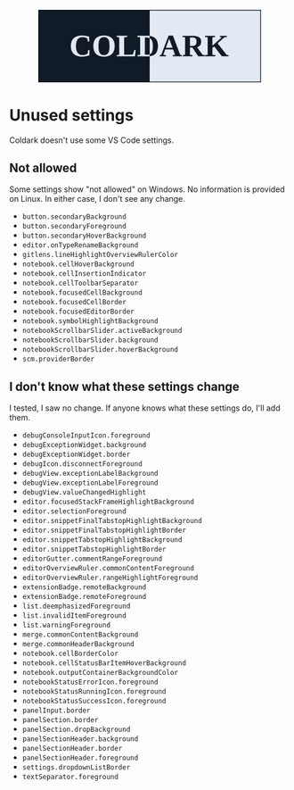 <p align="center">
    <img src="assets/coldark-banner.png" alt="Coldark Banner" width="400" />
</p>

# Unused settings

Coldark doesn't use some VS Code settings.

## Not allowed

Some settings show "not allowed" on Windows. No information is provided on Linux. In either case, I don't see any change.

- `button.secondaryBackground`
- `button.secondaryForeground`
- `button.secondaryHoverBackground`
- `editor.onTypeRenameBackground`
- `gitlens.lineHighlightOverviewRulerColor`
- `notebook.cellHoverBackground`
- `notebook.cellInsertionIndicator`
- `notebook.cellToolbarSeparator`
- `notebook.focusedCellBackground`
- `notebook.focusedCellBorder`
- `notebook.focusedEditorBorder`
- `notebook.symbolHighlightBackground`
- `notebookScrollbarSlider.activeBackground`
- `notebookScrollbarSlider.background`
- `notebookScrollbarSlider.hoverBackground`
- `scm.providerBorder`

## I don't know what these settings change

I tested, I saw no change. If anyone knows what these settings do, I'll add them.

- `debugConsoleInputIcon.foreground`
- `debugExceptionWidget.background`
- `debugExceptionWidget.border`
- `debugIcon.disconnectForeground`
- `debugView.exceptionLabelBackground`
- `debugView.exceptionLabelForeground`
- `debugView.valueChangedHighlight`
- `editor.focusedStackFrameHighlightBackground`
- `editor.selectionForeground`
- `editor.snippetFinalTabstopHighlightBackground`
- `editor.snippetFinalTabstopHighlightBorder`
- `editor.snippetTabstopHighlightBackground`
- `editor.snippetTabstopHighlightBorder`
- `editorGutter.commentRangeForeground`
- `editorOverviewRuler.commonContentForeground`
- `editorOverviewRuler.rangeHighlightForeground`
- `extensionBadge.remoteBackground`
- `extensionBadge.remoteForeground`
- `list.deemphasizedForeground`
- `list.invalidItemForeground`
- `list.warningForeground`
- `merge.commonContentBackground`
- `merge.commonHeaderBackground`
- `notebook.cellBorderColor`
- `notebook.cellStatusBarItemHoverBackground`
- `notebook.outputContainerBackgroundColor`
- `notebookStatusErrorIcon.foreground`
- `notebookStatusRunningIcon.foreground`
- `notebookStatusSuccessIcon.foreground`
- `panelInput.border`
- `panelSection.border`
- `panelSection.dropBackground`
- `panelSectionHeader.background`
- `panelSectionHeader.border`
- `panelSectionHeader.foreground`
- `settings.dropdownListBorder`
- `textSeparator.foreground`
